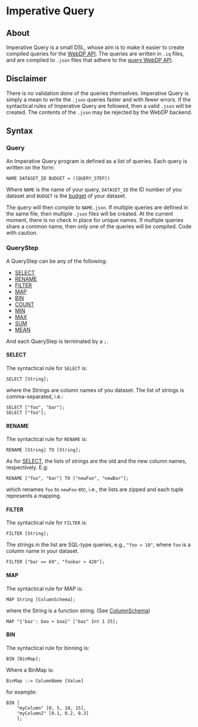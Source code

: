 
# Imperative Query

## About 
Imperative Query is a small DSL, whose aim is to make it easier to create compiled queries for the [WebDP API](https://github.com/dpella/WebDP/tree/main). The queries are written in `.iq` files, and are compiled to `.json` files that adhere to the [query WebDP API](https://editor.swagger.io/?url=https://webdp.dev/api/WebDP-1.0.0.yml). 


## Disclaimer 
There is no validation done of the queries themselves. Imperative Query is simply a mean to write the `.json` queries faster and with fewer errors. If the syntactical rules of Imperative Query are followed, then a valid `.json` will be created. The contents of the `.json` may be rejected by the WebDP backend. 

## Syntax

### Query
An Imperative Query program is defined as a list of queries. Each query is written on the form:
```
NAME DATASET_ID BUDGET = ([QUERY_STEP])
```
Where `NAME` is the name of your query, `DATASET_ID` the ID number of you dataset and `BUDGET` is the [budget](#budget) of your dataset.

The query will then compile to `NAME.json`. If multiple queries are defined in the same file, then multiple `.json` files will be created. At the current moment, there is no check in place for unique names. If multiple queries share a common name, then only one of the queries will be compiled. Code with caution.

### QueryStep
A QueryStep can be any of the following:
* [SELECT](#select)
* [RENAME](#rename)
* [FILTER](#filter) 
* [MAP](#map) 
* [BIN](#bin) 
* [COUNT](#count) 
* [MIN](#min) 
* [MAX](#max) 
* [SUM](#sum) 
* [MEAN](#mean)

And each QueryStep is terminated by a `;`. 


#### SELECT 
The syntactical rule for `SELECT` is:
```
SELECT [String];
```
where the Strings are column names of you dataset. The list of strings is comma-separated, i.e.:
```
SELECT ["foo", "bar"];
SELECT ["foo"];
```

#### RENAME
The syntactical rule for `RENAME` is:
```
RENAME [String] TO [String];
```
As for [SELECT](#select), the lists of strings are the old and the new column names, respectively. E.g:
```
RENAME ["foo", "bar"] TO ["newFoo", "newBar"];
```
which renames `foo` to `newFoo` etc, i.e., the lists are zipped and each tuple represents a mapping. 


#### FILTER
The syntactical rule for `FILTER` is:
```
FILTER [String];
```
The strings in the list are SQL-type queries, e.g., `"foo > 10"`, where `foo` is a column name in your dataset. 
```
FILTER ["bar == 69", "foobar > 420"];
```

#### MAP
The syntactical rule for MAP is:
```
MAP String [ColumnSchema];
```
where the String is a function string. (See [ColumnSchema](#column-schema))

```
MAP "{'baz': boo + baa}" ["baz" Int 1 25];
```

#### BIN
The syntactical rule for binning is:
```
BIN [BinMap];
```
Where a BinMap is:
```
BinMap ::= ColumnName [Value]
```
for example:
```
BIN [
    "myColumn" [0, 5, 10, 15],
    "myColumn2" [0.1, 0.2, 0.3]
    ];

```